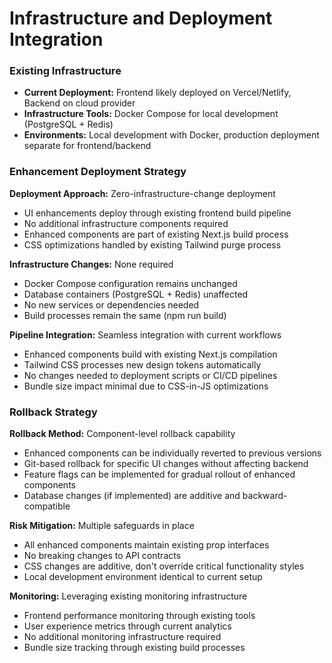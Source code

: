 # Infrastructure and Deployment Integration

### Existing Infrastructure
- **Current Deployment:** Frontend likely deployed on Vercel/Netlify, Backend on cloud provider
- **Infrastructure Tools:** Docker Compose for local development (PostgreSQL + Redis)
- **Environments:** Local development with Docker, production deployment separate for frontend/backend

### Enhancement Deployment Strategy
**Deployment Approach:** Zero-infrastructure-change deployment
- UI enhancements deploy through existing frontend build pipeline
- No additional infrastructure components required
- Enhanced components are part of existing Next.js build process
- CSS optimizations handled by existing Tailwind purge process

**Infrastructure Changes:** None required
- Docker Compose configuration remains unchanged
- Database containers (PostgreSQL + Redis) unaffected
- No new services or dependencies needed
- Build processes remain the same (npm run build)

**Pipeline Integration:** Seamless integration with current workflows
- Enhanced components build with existing Next.js compilation
- Tailwind CSS processes new design tokens automatically
- No changes needed to deployment scripts or CI/CD pipelines
- Bundle size impact minimal due to CSS-in-JS optimizations

### Rollback Strategy
**Rollback Method:** Component-level rollback capability
- Enhanced components can be individually reverted to previous versions
- Git-based rollback for specific UI changes without affecting backend
- Feature flags can be implemented for gradual rollout of enhanced components
- Database changes (if implemented) are additive and backward-compatible

**Risk Mitigation:** Multiple safeguards in place
- All enhanced components maintain existing prop interfaces
- No breaking changes to API contracts
- CSS changes are additive, don't override critical functionality styles
- Local development environment identical to current setup

**Monitoring:** Leveraging existing monitoring infrastructure
- Frontend performance monitoring through existing tools
- User experience metrics through current analytics
- No additional monitoring infrastructure required
- Bundle size tracking through existing build processes
